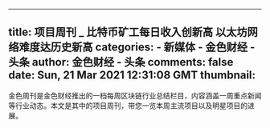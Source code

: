 
---
title: 项目周刊 _ 比特币矿工每日收入创新高 以太坊网络难度达历史新高
categories: 
    - 新媒体
    - 金色财经 - 头条
author: 金色财经 - 头条
comments: false
date: Sun, 21 Mar 2021 12:31:08 GMT
thumbnail: 
---

<div>   
​金色周刊是金色财经推出的一档每周区块链行业总结栏目，内容涵盖一周重点新闻等行业动态。本文是其中的项目周刊，带您一览本周主流项目以及明星项目的进展。  
</div>
            